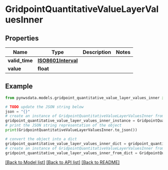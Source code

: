 # GridpointQuantitativeValueLayerValuesInner


## Properties

Name | Type | Description | Notes
------------ | ------------- | ------------- | -------------
**valid_time** | [**ISO8601Interval**](ISO8601Interval.md) |  | 
**value** | **float** |  | 

## Example

```python
from pynwsdata.models.gridpoint_quantitative_value_layer_values_inner import GridpointQuantitativeValueLayerValuesInner

# TODO update the JSON string below
json = "{}"
# create an instance of GridpointQuantitativeValueLayerValuesInner from a JSON string
gridpoint_quantitative_value_layer_values_inner_instance = GridpointQuantitativeValueLayerValuesInner.from_json(json)
# print the JSON string representation of the object
print(GridpointQuantitativeValueLayerValuesInner.to_json())

# convert the object into a dict
gridpoint_quantitative_value_layer_values_inner_dict = gridpoint_quantitative_value_layer_values_inner_instance.to_dict()
# create an instance of GridpointQuantitativeValueLayerValuesInner from a dict
gridpoint_quantitative_value_layer_values_inner_from_dict = GridpointQuantitativeValueLayerValuesInner.from_dict(gridpoint_quantitative_value_layer_values_inner_dict)
```
[[Back to Model list]](../README.md#documentation-for-models) [[Back to API list]](../README.md#documentation-for-api-endpoints) [[Back to README]](../README.md)


